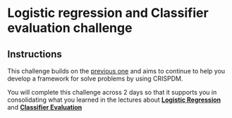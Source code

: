 # Logistic regression and Classifier evaluation challenge

## Instructions

This challenge builds on the [previous one](https://github.com/learn-co-students/regression-metrics-daily-channel-dsc) and aims to continue to help you develop a framework for solve problems by using CRISPDM.<br>

You will complete this challenge across 2 days so that it supports you in consolidating what you learned in the lectures about [**Logistic Regression**](https://github.com/learn-co-students/logistic-regression-dsc/) and [**Classifier Evaluation**](https://github.com/learn-co-students/classifier-validation-dsc)
